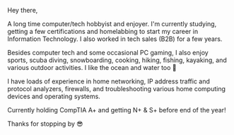 Hey there,

A long time computer/tech hobbyist and enjoyer. I'm currently studying, getting a few certifications and homelabbing to start my career in Information Technology. I also worked in tech sales (B2B) for a few years.  

Besides computer tech and some occasional PC gaming, I also enjoy sports, scuba diving, snowboarding, cooking, hiking, fishing, kayaking, and various outdoor activities. I like the ocean and water too :ocean:

I have loads of experience in home networking, IP address traffic and protocol analyzers, firewalls, and troubleshooting various home computing devices and operating systems. 

Currently holding CompTIA A+ and getting N+ & S+ before end of the year! 

Thanks for stopping by :sunglasses:




<!--
**thomasgolian/thomasgolian** is a ✨ _special_ ✨ repository because its `README.md` (this file) appears on your GitHub profile.

Here are some ideas to get you started:

- 🔭 I’m currently working on ...
- 🌱 I’m currently learning ...
- 👯 I’m looking to collaborate on ...
- 🤔 I’m looking for help with ...
- 💬 Ask me about ...
- 📫 How to reach me: ...
- 😄 Pronouns: ...
- ⚡ Fun fact: ...
-->
